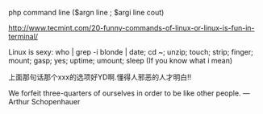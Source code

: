 ---
---

php command line ($argn  line   ; $argi line cout)

http://www.tecmint.com/20-funny-commands-of-linux-or-linux-is-fun-in-terminal/

Linux is sexy: who | grep -i blonde | date; cd ~; unzip; touch; strip; finger; mount; gasp; yes; uptime; umount; sleep (If you know what i mean)

上面那句话那个xxx的选项好YD啊.懂得人邪恶的人才明白!!

We forfeit three-quarters of ourselves in order to
be like other people.
—Arthur Schopenhauer
